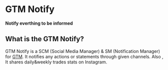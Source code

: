 # GTM Notify

**Notify everthing to be informed**

## What is the GTM Notify?

GTM Notify is a SCM (Social Media Manager) & SM (Notification Manager) for [GTM](https://github.com/abdullahbodur/binance_gtm).
It notifies any actions or statements through given channels. Also , It shares daily&weekly trades stats on Instagram.
